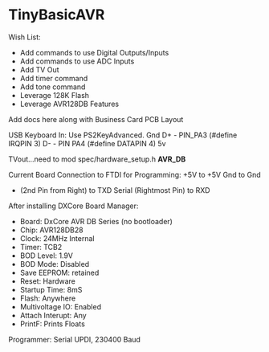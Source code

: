 # TinyBasicAVR
Wish List:
- Add commands to use Digital Outputs/Inputs
- Add commands to use ADC Inputs
- Add TV Out
- Add timer command
- Add tone command
- Leverage 128K Flash
- Leverage AVR128DB Features

Add docs here along with Business Card PCB Layout

USB Keyboard In: Use PS2KeyAdvanced.
Gnd
D+  - PIN_PA3 (#define IRQPIN  3)
D-  - PIN PA4 (#define DATAPIN 4)
5v 

TVout...need to mod spec/hardware_setup.h
__AVR_DB__

Current Board Connection to FTDI for Programming:
+5V to +5V
Gnd to Gnd
- (2nd Pin from Right) to TXD
Serial (Rightmost Pin) to RXD

After installing DXCore Board Manager:
- Board: DxCore AVR DB Series (no bootloader)
- Chip: AVR128DB28
- Clock: 24MHz Internal
- Timer: TCB2
- BOD Level: 1.9V
- BOD Mode: Disabled
- Save EEPROM: retained
- Reset: Hardware
- Startup Time: 8mS
- Flash: Anywhere
- Multivoltage IO: Enabled
- Attach Interupt: Any
- PrintF: Prints Floats

Programmer: Serial UPDI, 230400 Baud
